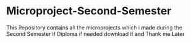 # Microproject-Second-Semester
This Repository contains all the microprojects which i made during the Second Semester if Diploma if needed download it and Thank me Later
